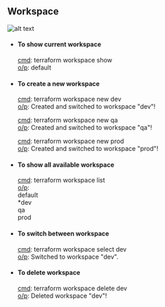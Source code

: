 ## Workspace


![alt text](workspaces.avif)


* #### To show current workspace<br/>
    <ins>cmd</ins>: terraform workspace show<br/>
    <ins>o/p</ins>: default<br/>

* #### To create a new workspace<br/>
    <ins>cmd</ins>: terraform workspace new dev<br/>
    <ins>o/p</ins>: Created and switched to workspace "dev"!<br/>

    <ins>cmd</ins>: terraform workspace new qa<br/>
    <ins>o/p</ins>: Created and switched to workspace "qa"!<br/>

   <ins>cmd</ins>: terraform workspace new prod<br/>
    <ins>o/p</ins>: Created and switched to workspace "prod"!<br/>

* #### To show all available workspace<br/>
    <ins>cmd</ins>: terraform workspace list<br/>
    <ins>o/p</ins>: <br/>
       default<br/>
      *dev<br/>
       qa<br/>
       prod<br/>

* #### To switch between workspace<br/>
    <ins>cmd</ins>: terraform workspace select dev<br/>
    <ins>o/p</ins>: Switched to workspace "dev".

* #### To delete workspace<br/>
    <ins>cmd</ins>: terraform workspace delete dev<br/>
    <ins>o/p</ins>: Deleted workspace "dev"!<br/>
